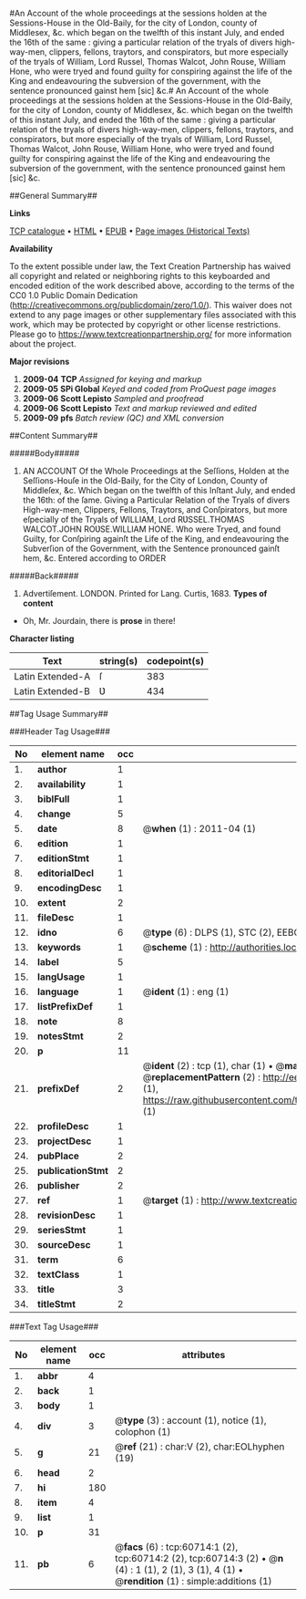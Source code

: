 #An Account of the whole proceedings at the sessions holden at the Sessions-House in the Old-Baily, for the city of London, county of Middlesex, &c. which began on the twelfth of this instant July, and ended the 16th of the same : giving a particular relation of the tryals of divers high-way-men, clippers, fellons, traytors, and conspirators, but more especially of the tryals of William, Lord Russel, Thomas Walcot, John Rouse, William Hone, who were tryed and found guilty for conspiring against the life of the King and endeavouring the subversion of the government, with the sentence pronounced gainst hem [sic] &c.#
An Account of the whole proceedings at the sessions holden at the Sessions-House in the Old-Baily, for the city of London, county of Middlesex, &c. which began on the twelfth of this instant July, and ended the 16th of the same : giving a particular relation of the tryals of divers high-way-men, clippers, fellons, traytors, and conspirators, but more especially of the tryals of William, Lord Russel, Thomas Walcot, John Rouse, William Hone, who were tryed and found guilty for conspiring against the life of the King and endeavouring the subversion of the government, with the sentence pronounced gainst hem [sic] &c.

##General Summary##

**Links**

[TCP catalogue](http://www.ota.ox.ac.uk/tcp/)  • 
[HTML](http://tei.it.ox.ac.uk/tcp/Texts-HTML/free/A26/A26228.html)  • 
[EPUB](http://tei.it.ox.ac.uk/tcp/Texts-EPUB/free/A26/A26228.epub) • 
[Page images (Historical Texts)](https://historicaltexts.jisc.ac.uk/eebo-12379897e)

**Availability**

To the extent possible under law, the Text Creation Partnership has waived all copyright and related or neighboring rights to this keyboarded and encoded edition of the work described above, according to the terms of the CC0 1.0 Public Domain Dedication (http://creativecommons.org/publicdomain/zero/1.0/). This waiver does not extend to any page images or other supplementary files associated with this work, which may be protected by copyright or other license restrictions. Please go to https://www.textcreationpartnership.org/ for more information about the project.

**Major revisions**

1. __2009-04__ __TCP__ *Assigned for keying and markup*
1. __2009-05__ __SPi Global__ *Keyed and coded from ProQuest page images*
1. __2009-06__ __Scott Lepisto__ *Sampled and proofread*
1. __2009-06__ __Scott Lepisto__ *Text and markup reviewed and edited*
1. __2009-09__ __pfs__ *Batch review (QC) and XML conversion*

##Content Summary##

#####Body#####

1. AN ACCOUNT Of the Whole Proceedings at the Seſſions, Holden at the Seſſions-Houſe in the Old-Baily, for the City of London, County of Middleſex, &c. Which began on the twelfth of this Inſtant July, and ended the 16th: of the ſame. Giving a Particular Relation of the Tryals of divers High-way-men, Clippers, Fellons, Traytors, and Conſpirators, but more eſpecially of the Tryals of
WILLIAM, Lord RƲSSEL.THOMAS WALCOT.JOHN ROƲSE.WILLIAM HONE.
Who were Tryed, and found Guilty, for Conſpiring againſt the Life of the King, and endeavouring the Subverſion of the Government, with the Sentence pronounced gainſt hem, &c. Entered according to ORDER

#####Back#####

1. Advertiſement.
LONDON. Printed for Lang. Curtis, 1683.
**Types of content**

  * Oh, Mr. Jourdain, there is **prose** in there!

**Character listing**


|Text|string(s)|codepoint(s)|
|---|---|---|
|Latin Extended-A|ſ|383|
|Latin Extended-B|Ʋ|434|

##Tag Usage Summary##

###Header Tag Usage###

|No|element name|occ|attributes|
|---|---|---|---|
|1.|__author__|1||
|2.|__availability__|1||
|3.|__biblFull__|1||
|4.|__change__|5||
|5.|__date__|8| @__when__ (1) : 2011-04 (1)|
|6.|__edition__|1||
|7.|__editionStmt__|1||
|8.|__editorialDecl__|1||
|9.|__encodingDesc__|1||
|10.|__extent__|2||
|11.|__fileDesc__|1||
|12.|__idno__|6| @__type__ (6) : DLPS (1), STC (2), EEBO-CITATION (1), OCLC (1), VID (1)|
|13.|__keywords__|1| @__scheme__ (1) : http://authorities.loc.gov/ (1)|
|14.|__label__|5||
|15.|__langUsage__|1||
|16.|__language__|1| @__ident__ (1) : eng (1)|
|17.|__listPrefixDef__|1||
|18.|__note__|8||
|19.|__notesStmt__|2||
|20.|__p__|11||
|21.|__prefixDef__|2| @__ident__ (2) : tcp (1), char (1)  •  @__matchPattern__ (2) : ([0-9\-]+):([0-9IVX]+) (1), (.+) (1)  •  @__replacementPattern__ (2) : http://eebo.chadwyck.com/downloadtiff?vid=$1&page=$2 (1), https://raw.githubusercontent.com/textcreationpartnership/Texts/master/tcpchars.xml#$1 (1)|
|22.|__profileDesc__|1||
|23.|__projectDesc__|1||
|24.|__pubPlace__|2||
|25.|__publicationStmt__|2||
|26.|__publisher__|2||
|27.|__ref__|1| @__target__ (1) : http://www.textcreationpartnership.org/docs/. (1)|
|28.|__revisionDesc__|1||
|29.|__seriesStmt__|1||
|30.|__sourceDesc__|1||
|31.|__term__|6||
|32.|__textClass__|1||
|33.|__title__|3||
|34.|__titleStmt__|2||


###Text Tag Usage###

|No|element name|occ|attributes|
|---|---|---|---|
|1.|__abbr__|4||
|2.|__back__|1||
|3.|__body__|1||
|4.|__div__|3| @__type__ (3) : account (1), notice (1), colophon (1)|
|5.|__g__|21| @__ref__ (21) : char:V (2), char:EOLhyphen (19)|
|6.|__head__|2||
|7.|__hi__|180||
|8.|__item__|4||
|9.|__list__|1||
|10.|__p__|31||
|11.|__pb__|6| @__facs__ (6) : tcp:60714:1 (2), tcp:60714:2 (2), tcp:60714:3 (2)  •  @__n__ (4) : 1 (1), 2 (1), 3 (1), 4 (1)  •  @__rendition__ (1) : simple:additions (1)|
